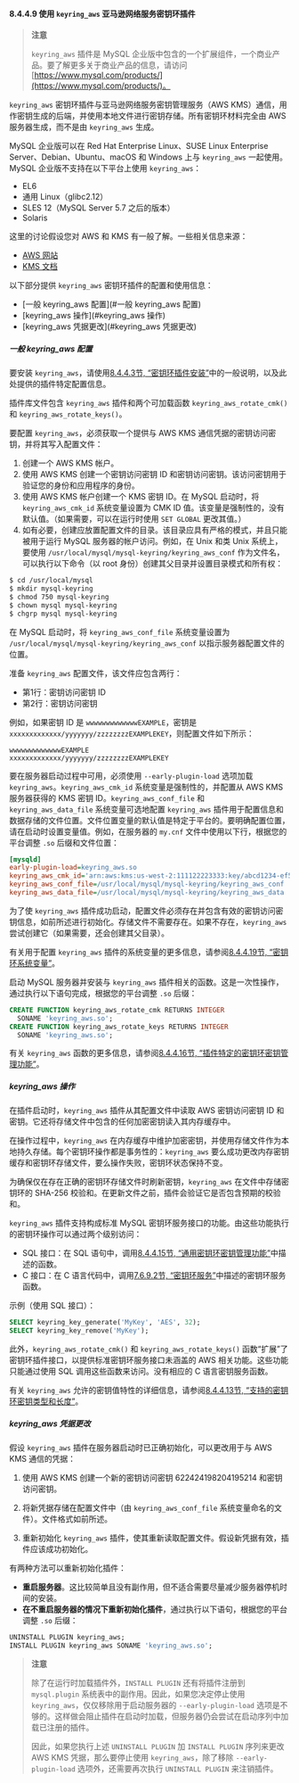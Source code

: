 #### 8.4.4.9 使用 `keyring_aws` 亚马逊网络服务密钥环插件

> **注意**
>
> `keyring_aws` 插件是 MySQL 企业版中包含的一个扩展组件，一个商业产品。要了解更多关于商业产品的信息，请访问 [https://www.mysql.com/products/](https://www.mysql.com/products/)。

`keyring_aws` 密钥环插件与亚马逊网络服务密钥管理服务（AWS KMS）通信，用作密钥生成的后端，并使用本地文件进行密钥存储。所有密钥环材料完全由 AWS 服务器生成，而不是由 `keyring_aws` 生成。

MySQL 企业版可以在 Red Hat Enterprise Linux、SUSE Linux Enterprise Server、Debian、Ubuntu、macOS 和 Windows 上与 `keyring_aws` 一起使用。MySQL 企业版不支持在以下平台上使用 `keyring_aws`：

- EL6
- 通用 Linux（glibc2.12）
- SLES 12（MySQL Server 5.7 之后的版本）
- Solaris

这里的讨论假设您对 AWS 和 KMS 有一般了解。一些相关信息来源：

- [AWS 网站](https://aws.amazon.com/)
- [KMS 文档](https://aws.amazon.com/kms/)

以下部分提供 `keyring_aws` 密钥环插件的配置和使用信息：

- [一般 keyring_aws 配置](#一般 keyring_aws 配置)
- [keyring_aws 操作](#keyring_aws 操作)
- [keyring_aws 凭据更改](#keyring_aws 凭据更改)

##### 一般 keyring_aws 配置

要安装 `keyring_aws`，请使用[8.4.4.3节, “密钥环插件安装”](#8.4.4.3)中的一般说明，以及此处提供的插件特定配置信息。

插件库文件包含 `keyring_aws` 插件和两个可加载函数 `keyring_aws_rotate_cmk()` 和 `keyring_aws_rotate_keys()`。

要配置 `keyring_aws`，必须获取一个提供与 AWS KMS 通信凭据的密钥访问密钥，并将其写入配置文件：

1. 创建一个 AWS KMS 帐户。
2. 使用 AWS KMS 创建一个密钥访问密钥 ID 和密钥访问密钥。该访问密钥用于验证您的身份和应用程序的身份。
3. 使用 AWS KMS 帐户创建一个 KMS 密钥 ID。在 MySQL 启动时，将 `keyring_aws_cmk_id` 系统变量设置为 CMK ID 值。该变量是强制性的，没有默认值。（如果需要，可以在运行时使用 `SET GLOBAL` 更改其值。）
4. 如有必要，创建应放置配置文件的目录。该目录应具有严格的模式，并且只能被用于运行 MySQL 服务器的帐户访问。例如，在 Unix 和类 Unix 系统上，要使用 `/usr/local/mysql/mysql-keyring/keyring_aws_conf` 作为文件名，可以执行以下命令（以 root 身份）创建其父目录并设置目录模式和所有权：

```sh
$ cd /usr/local/mysql
$ mkdir mysql-keyring
$ chmod 750 mysql-keyring
$ chown mysql mysql-keyring
$ chgrp mysql mysql-keyring
```

在 MySQL 启动时，将 `keyring_aws_conf_file` 系统变量设置为 `/usr/local/mysql/mysql-keyring/keyring_aws_conf` 以指示服务器配置文件的位置。

准备 `keyring_aws` 配置文件，该文件应包含两行：

- 第1行：密钥访问密钥 ID
- 第2行：密钥访问密钥

例如，如果密钥 ID 是 `wwwwwwwwwwwwwEXAMPLE`，密钥是 `xxxxxxxxxxxxx/yyyyyyy/zzzzzzzzEXAMPLEKEY`，则配置文件如下所示：

```plaintext
wwwwwwwwwwwwwEXAMPLE
xxxxxxxxxxxxx/yyyyyyy/zzzzzzzzEXAMPLEKEY
```

要在服务器启动过程中可用，必须使用 `--early-plugin-load` 选项加载 `keyring_aws`。`keyring_aws_cmk_id` 系统变量是强制性的，并配置从 AWS KMS 服务器获得的 KMS 密钥 ID。`keyring_aws_conf_file` 和 `keyring_aws_data_file` 系统变量可选地配置 `keyring_aws` 插件用于配置信息和数据存储的文件位置。文件位置变量的默认值是特定于平台的。要明确配置位置，请在启动时设置变量值。例如，在服务器的 `my.cnf` 文件中使用以下行，根据您的平台调整 `.so` 后缀和文件位置：

```ini
[mysqld]
early-plugin-load=keyring_aws.so
keyring_aws_cmk_id='arn:aws:kms:us-west-2:111122223333:key/abcd1234-ef56-ab12-cd34-ef56abcd1234'
keyring_aws_conf_file=/usr/local/mysql/mysql-keyring/keyring_aws_conf
keyring_aws_data_file=/usr/local/mysql/mysql-keyring/keyring_aws_data
```

为了使 `keyring_aws` 插件成功启动，配置文件必须存在并包含有效的密钥访问密钥信息，如前所述进行初始化。存储文件不需要存在。如果不存在，`keyring_aws` 尝试创建它（如果需要，还会创建其父目录）。

有关用于配置 `keyring_aws` 插件的系统变量的更多信息，请参阅[8.4.4.19节, “密钥环系统变量”](#8.4.4.19)。

启动 MySQL 服务器并安装与 `keyring_aws` 插件相关的函数。这是一次性操作，通过执行以下语句完成，根据您的平台调整 `.so` 后缀：

```sql
CREATE FUNCTION keyring_aws_rotate_cmk RETURNS INTEGER
  SONAME 'keyring_aws.so';
CREATE FUNCTION keyring_aws_rotate_keys RETURNS INTEGER
  SONAME 'keyring_aws.so';
```

有关 `keyring_aws` 函数的更多信息，请参阅[8.4.4.16节, “插件特定的密钥环密钥管理功能”](#8.4.4.16)。

##### keyring_aws 操作

在插件启动时，`keyring_aws` 插件从其配置文件中读取 AWS 密钥访问密钥 ID 和密钥。它还将存储文件中包含的任何加密密钥读入其内存缓存中。

在操作过程中，`keyring_aws` 在内存缓存中维护加密密钥，并使用存储文件作为本地持久存储。每个密钥环操作都是事务性的：`keyring_aws` 要么成功更改内存密钥缓存和密钥环存储文件，要么操作失败，密钥环状态保持不变。

为确保仅在存在正确的密钥环存储文件时刷新密钥，`keyring_aws` 在文件中存储密钥环的 SHA-256 校验和。在更新文件之前，插件会验证它是否包含预期的校验和。

`keyring_aws` 插件支持构成标准 MySQL 密钥环服务接口的功能。由这些功能执行的密钥环操作可以通过两个级别访问：

- SQL 接口：在 SQL 语句中，调用[8.4.4.15节, “通用密钥环密钥管理功能”](#8.4.4.15)中描述的函数。
- C 接口：在 C 语言代码中，调用[7.6.9.2节, “密钥环服务”](#7.6.9.2)中描述的密钥环服务函数。

示例（使用 SQL 接口）：

```sql
SELECT keyring_key_generate('MyKey', 'AES', 32);
SELECT keyring_key_remove('MyKey');
```

此外，`keyring_aws_rotate_cmk()` 和 `keyring_aws_rotate_keys()` 函数“扩展”了密钥环插件接口，以提供标准密钥环服务接口未涵盖的 AWS 相关功能。这些功能只能通过使用 SQL 调用这些函数来访问。没有相应的 C 语言密钥服务函数。

有关 `keyring_aws` 允许的密钥值特性的详细信息，请参阅[8.4.4.13节, “支持的密钥环密钥类型和长度”](#8.4.4.13)。

##### keyring_aws 凭据更改

假设 `keyring_aws` 插件在服务器启动时已正确初始化，可以更改用于与 AWS KMS 通信的凭据：

1. 使用 AWS KMS 创建一个新的密钥访问密钥 622424198204195214 和密钥访问密钥。
2. 将新凭据存储在配置文件中（由 `keyring_aws_conf_file` 系统变量命名的文件）。文件格式如前所述。

3. 重新初始化 `keyring_aws` 插件，使其重新读取配置文件。假设新凭据有效，插件应该成功初始化。

有两种方法可以重新初始化插件：

- **重启服务器**。这比较简单且没有副作用，但不适合需要尽量减少服务器停机时间的安装。
- **在不重启服务器的情况下重新初始化插件**，通过执行以下语句，根据您的平台调整 `.so` 后缀：

```sql
UNINSTALL PLUGIN keyring_aws;
INSTALL PLUGIN keyring_aws SONAME 'keyring_aws.so';
```

> **注意**
>
> 除了在运行时加载插件外，`INSTALL PLUGIN` 还有将插件注册到 `mysql.plugin` 系统表中的副作用。因此，如果您决定停止使用 `keyring_aws`，仅仅移除用于启动服务器的 `--early-plugin-load` 选项是不够的。这样做会阻止插件在启动时加载，但服务器仍会尝试在启动序列中加载已注册的插件。
>
> 因此，如果您执行上述 `UNINSTALL PLUGIN` 加 `INSTALL PLUGIN` 序列来更改 AWS KMS 凭据，那么要停止使用 `keyring_aws`，除了移除 `--early-plugin-load` 选项外，还需要再次执行 `UNINSTALL PLUGIN` 来注销插件。